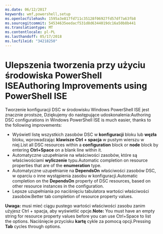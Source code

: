 ```yaml
---
ms.date: 06/12/2017
keywords: wmf,powershell,setup
ms.openlocfilehash: 1595a3e817fd711c35128f06927fd57df7a63fb8
ms.sourcegitcommit: 54534635eedacf531d8d6344019dc16a50b8b441
ms.translationtype: MT
ms.contentlocale: pl-PL
ms.lasthandoff: 05/17/2018
ms.locfileid: "34218250"
---
```

# <a name="authoring-improvements-using-powershell-ise"></a><span data-ttu-id="3f62d-102">Ulepszenia tworzenia przy użyciu środowiska PowerShell ISE</span><span class="sxs-lookup"><span data-stu-id="3f62d-102">Authoring Improvements using PowerShell ISE</span></span>

<span data-ttu-id="3f62d-103">Tworzenie konfiguracji DSC w środowisku Windows PowerShell ISE jest znacznie prostsze, Dziękujemy do następujące udoskonalenia:</span><span class="sxs-lookup"><span data-stu-id="3f62d-103">Authoring DSC configurations in Windows PowerShell ISE is much easier, thanks to the following improvements:</span></span>

- <span data-ttu-id="3f62d-104">Wyświetl listę wszystkich zasobów DSC w **konfiguracji** bloku lub **węzła** bloku, wprowadzając **klawisze Ctrl + spacja** w pustym wierszu w niej.</span><span class="sxs-lookup"><span data-stu-id="3f62d-104">List all DSC resources within a **configuration** block or **node** block by entering **Ctrl+Space** on a blank line within it.</span></span>
- <span data-ttu-id="3f62d-105">Automatyczne uzupełnianie na właściwości zasobów, które są właściwościami **wyliczenie** typu.</span><span class="sxs-lookup"><span data-stu-id="3f62d-105">Automatic completion on resource properties that are of the **enumeration** type.</span></span>
- <span data-ttu-id="3f62d-106">Automatyczne uzupełnianie na **DependsOn** właściwości zasobów DSC, w oparciu o inne wystąpienia zasobu w konfiguracji.</span><span class="sxs-lookup"><span data-stu-id="3f62d-106">Automatic completion on the **DependsOn** property of DSC resources, based on other resource instances in the configuration.</span></span>
- <span data-ttu-id="3f62d-107">Lepsze uzupełniania po naciśnięciu tabulatora wartości właściwości zasobów.</span><span class="sxs-lookup"><span data-stu-id="3f62d-107">Better tab completion of resource property values.</span></span>

<span data-ttu-id="3f62d-108">**Uwaga:** musi mieć ciągu pustego wartości właściwości zasobu zanim użyjesz Ctrl + spacja, aby wyświetlić opcje.</span><span class="sxs-lookup"><span data-stu-id="3f62d-108">**Note:** You must have an empty string for resource property values before you can use Ctrl+Space to list the options.</span></span> <span data-ttu-id="3f62d-109">Naciśnięcie przycisku **kartę** cykle za pomocą opcji.</span><span class="sxs-lookup"><span data-stu-id="3f62d-109">Pressing **Tab** cycles through options.</span></span>
